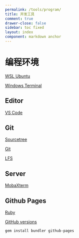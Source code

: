 ```yaml
---
permalink: /tools/program/
title: 开发工具
comment: true
drawer-close: false
sidebar: toc fixed
layout: index
component: markdown anchor
---
```


# 编程环境

[WSL Ubuntu](https://www.microsoft.com/zh-cn/p/ubuntu/9nblggh4msv6)

[Windows Terminal](https://www.microsoft.com/zh-cn/p/windows-terminal-preview/9n0dx20hk701)

## Editor

[VS Code](https://code.visualstudio.com/)

## Git

[Sourcetree](https://www.sourcetreeapp.com/)

[Git](https://git-scm.com/)

[LFS](https://git-lfs.github.com/)

## Server

[MobaXterm](https://mobaxterm.mobatek.net/download.html)

## Github Pages

[Ruby](https://rubyinstaller.org/downloads/)

[GitHub versions](https://pages.github.com/versions/)

```text
gem install bundler github-pages
```
